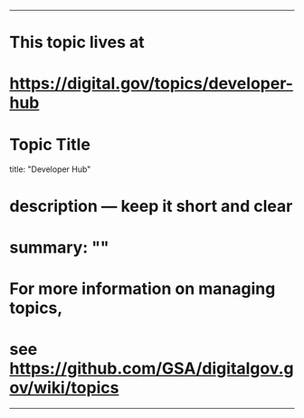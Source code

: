 
---
# This topic lives at
# https://digital.gov/topics/developer-hub

# Topic Title
title: "Developer Hub"

# description — keep it short and clear
# summary: ""


# For more information on managing topics,
# see https://github.com/GSA/digitalgov.gov/wiki/topics
---